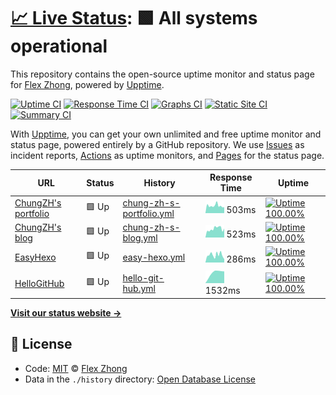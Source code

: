 # [📈 Live Status](https://ChungZH.github.io/upptime): <!--live status--> **🟩 All systems operational**

This repository contains the open-source uptime monitor and status page for [Flex Zhong](https://chungzh.cn/), powered by [Upptime](https://github.com/upptime/upptime).

[![Uptime CI](https://github.com/koj-co/upptime/workflows/Uptime%20CI/badge.svg)](https://github.com/koj-co/upptime/actions?query=workflow%3A%22Uptime+CI%22)
[![Response Time CI](https://github.com/koj-co/upptime/workflows/Response%20Time%20CI/badge.svg)](https://github.com/koj-co/upptime/actions?query=workflow%3A%22Response+Time+CI%22)
[![Graphs CI](https://github.com/koj-co/upptime/workflows/Graphs%20CI/badge.svg)](https://github.com/koj-co/upptime/actions?query=workflow%3A%22Graphs+CI%22)
[![Static Site CI](https://github.com/koj-co/upptime/workflows/Static%20Site%20CI/badge.svg)](https://github.com/koj-co/upptime/actions?query=workflow%3A%22Static+Site+CI%22)
[![Summary CI](https://github.com/koj-co/upptime/workflows/Summary%20CI/badge.svg)](https://github.com/koj-co/upptime/actions?query=workflow%3A%22Summary+CI%22)

With [Upptime](https://upptime.js.org), you can get your own unlimited and free uptime monitor and status page, powered entirely by a GitHub repository. We use [Issues](https://github.com/ChungZH/upptime/issues) as incident reports, [Actions](https://github.com/ChungZH/upptime/actions) as uptime monitors, and [Pages](https://ChungZH.github.io/upptime) for the status page.

<!--start: status pages-->
<!-- This summary is generated by Upptime (https://github.com/upptime/upptime) -->
<!-- Do not edit this manually, your changes will be overwritten -->

| URL                                       | Status | History                                                                                                        | Response Time                                                                             | Uptime                                                                                                                                                                                                                           |
| ----------------------------------------- | ------ | -------------------------------------------------------------------------------------------------------------- | ----------------------------------------------------------------------------------------- | -------------------------------------------------------------------------------------------------------------------------------------------------------------------------------------------------------------------------------- |
| [ChungZH's portfolio](https://chungzh.cn) | 🟩 Up  | [chung-zh-s-portfolio.yml](https://github.com/ChungZH/upptime/commits/master/history/chung-zh-s-portfolio.yml) | <img alt="Response time graph" src="./graphs/chung-zh-s-portfolio.png" height="20"> 503ms | [![Uptime 100.00%](https://img.shields.io/endpoint?url=https%3A%2F%2Fraw.githubusercontent.com%2FChungZH%2Fupptime%2Fmaster%2Fapi%2Fchung-zh-s-portfolio%2Fuptime.json)](https://status.chungzh.cn/history/chung-zh-s-portfolio) |
| [ChungZH's blog](https://blog.chungzh.cn) | 🟩 Up  | [chung-zh-s-blog.yml](https://github.com/ChungZH/upptime/commits/master/history/chung-zh-s-blog.yml)           | <img alt="Response time graph" src="./graphs/chung-zh-s-blog.png" height="20"> 523ms      | [![Uptime 100.00%](https://img.shields.io/endpoint?url=https%3A%2F%2Fraw.githubusercontent.com%2FChungZH%2Fupptime%2Fmaster%2Fapi%2Fchung-zh-s-blog%2Fuptime.json)](https://status.chungzh.cn/history/chung-zh-s-blog)           |
| [EasyHexo](https://easyhexo.com)          | 🟩 Up  | [easy-hexo.yml](https://github.com/ChungZH/upptime/commits/master/history/easy-hexo.yml)                       | <img alt="Response time graph" src="./graphs/easy-hexo.png" height="20"> 286ms            | [![Uptime 100.00%](https://img.shields.io/endpoint?url=https%3A%2F%2Fraw.githubusercontent.com%2FChungZH%2Fupptime%2Fmaster%2Fapi%2Feasy-hexo%2Fuptime.json)](https://status.chungzh.cn/history/easy-hexo)                       |
| [HelloGitHub](https://hellogithub.com/)   | 🟩 Up  | [hello-git-hub.yml](https://github.com/ChungZH/upptime/commits/master/history/hello-git-hub.yml)               | <img alt="Response time graph" src="./graphs/hello-git-hub.png" height="20"> 1532ms       | [![Uptime 100.00%](https://img.shields.io/endpoint?url=https%3A%2F%2Fraw.githubusercontent.com%2FChungZH%2Fupptime%2Fmaster%2Fapi%2Fhello-git-hub%2Fuptime.json)](https://status.chungzh.cn/history/hello-git-hub)               |

<!--end: status pages-->

[**Visit our status website →**](https://ChungZH.github.io/upptime)

## 📄 License

- Code: [MIT](./LICENSE) © [Flex Zhong](https://chungzh.cn/)
- Data in the `./history` directory: [Open Database License](https://opendatacommons.org/licenses/odbl/1-0/)
